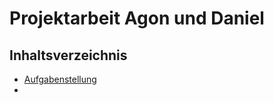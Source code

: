 # Projektarbeit Agon und Daniel

## Inhaltsverzeichnis

- [Aufgabenstellung](https://github.com/BagsDani/PA_PUB-SUB/blob/main/PA_Agon_Daniel/Aufgabenstellung.md)
- 